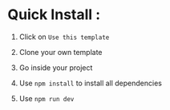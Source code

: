 # Quick Install :


1. Click on ``` Use this template ```

2. Clone your own template

3. Go inside your project 

4. Use ```npm install``` to install all dependencies

5. Use ```npm run dev ```